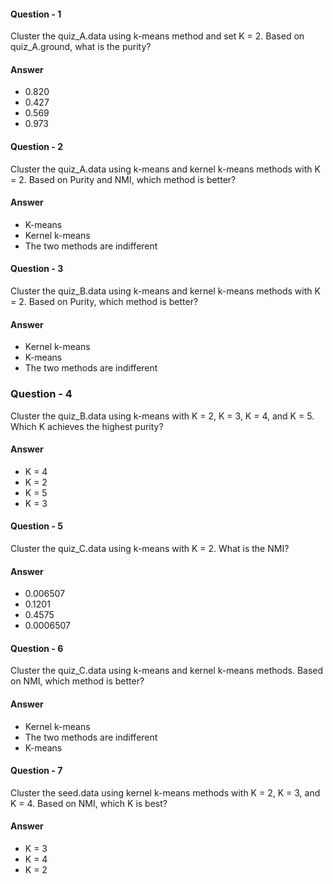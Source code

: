 #### Question - 1
Cluster the quiz_A.data using k-means method and set K = 2. Based on quiz_A.ground, what is the purity?
#### Answer
- 0.820
- 0.427
- 0.569
- 0.973

#### Question - 2
Cluster the quiz_A.data using k-means and kernel k-means methods with K = 2. Based on Purity and NMI, which method is better?
#### Answer
- K-means
- Kernel k-means
- The two methods are indifferent

#### Question - 3
Cluster the quiz_B.data using k-means and kernel k-means methods with K = 2. Based on Purity, which method is better?
#### Answer
- Kernel k-means
- K-means
- The two methods are indifferent

### Question - 4
Cluster the quiz_B.data using k-means with K = 2, K = 3, K = 4, and K = 5. Which K achieves the highest purity?
#### Answer
- K = 4
- K = 2
- K = 5
- K = 3	

#### Question - 5
Cluster the quiz_C.data using k-means with K = 2. What is the NMI?
#### Answer
- 0.006507
- 0.1201
- 0.4575
- 0.0006507

#### Question - 6
Cluster the quiz_C.data using k-means and kernel k-means methods. Based on NMI, which method is better?
#### Answer
- Kernel k-means
- The two methods are indifferent
- K-means

#### Question - 7
Cluster the seed.data using kernel k-means methods with K = 2, K = 3, and K = 4. Based on NMI, which K is best?
#### Answer
- K = 3
- K = 4
- K = 2
